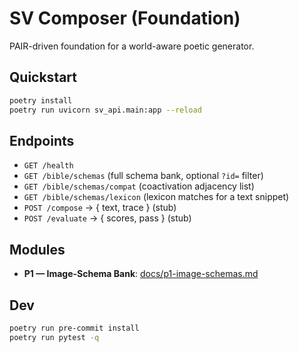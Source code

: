 # SV Composer (Foundation)

PAIR-driven foundation for a world-aware poetic generator.

## Quickstart
```bash
poetry install
poetry run uvicorn sv_api.main:app --reload
```

## Endpoints

- `GET /health`
- `GET /bible/schemas` (full schema bank, optional `?id=` filter)
- `GET /bible/schemas/compat` (coactivation adjacency list)
- `GET /bible/schemas/lexicon` (lexicon matches for a text snippet)
- `POST /compose` → { text, trace } (stub)
- `POST /evaluate` → { scores, pass } (stub)

## Modules

- **P1 — Image-Schema Bank**: [docs/p1-image-schemas.md](docs/p1-image-schemas.md)

## Dev
```bash
poetry run pre-commit install
poetry run pytest -q
```
